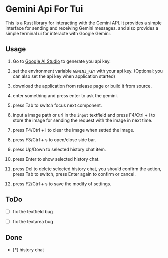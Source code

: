 <!--
 Copyright (C) 2024 reine-ishyanami

 This program is free software: you can redistribute it and/or modify
 it under the terms of the GNU Affero General Public License as
 published by the Free Software Foundation, either version 3 of the
 License, or (at your option) any later version.

 This program is distributed in the hope that it will be useful,
 but WITHOUT ANY WARRANTY; without even the implied warranty of
 MERCHANTABILITY or FITNESS FOR A PARTICULAR PURPOSE.  See the
 GNU Affero General Public License for more details.

 You should have received a copy of the GNU Affero General Public License
 along with this program.  If not, see <https://www.gnu.org/licenses/>.
-->

# Gemini Api For Tui

This is a Rust library for interacting with the Gemini API. It provides a simple interface for sending and receiving Gemini messages. and also provides a simple terminal ui for interacte with Google Gemini.

## Usage

1. Go to [Google AI Studio](https://aistudio.google.com/app/apikey) to generate you api key.

2. set the environment variable `GEMINI_KEY` with your api key. (Optional: you can also set the api key when application started)

3. download the application from release page or build it from source.

4. enter something and press enter to ask the gemini.

5. press Tab to switch focus next component.

6. input a image path or url in the `input` textfield and press F4/Ctrl + i to store the image for sending the request with the image in next time.

7. press F4/Ctrl + i to clear the image when setted the image.

8. press F3/Ctrl + s to open/close side bar.

9. press Up/Down to selected history chat item.

10. press Enter to show selected history chat.

11. press Del to delete selected history chat, you should confirm the action, press Tab to switch, press Enter again to confirm or cancel.

12. press F2/Ctrl + s to save the modify of settings.

## ToDo

- [ ] fix the textfield bug

- [ ] fix the textarea bug

## Done

- [*] history chat

